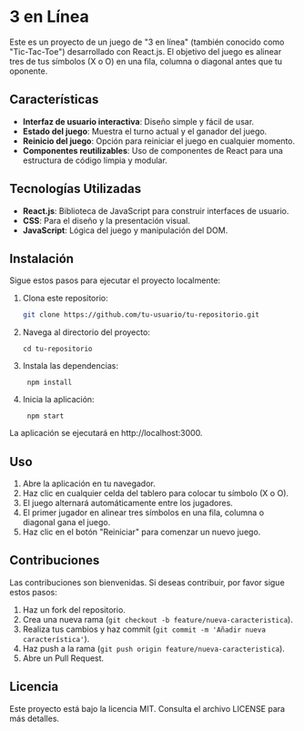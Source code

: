# 3 en Línea

Este es un proyecto de un juego de "3 en línea" (también conocido como "Tic-Tac-Toe") desarrollado con React.js. El objetivo del juego es alinear tres de tus símbolos (X o O) en una fila, columna o diagonal antes que tu oponente.

## Características

- **Interfaz de usuario interactiva**: Diseño simple y fácil de usar.
- **Estado del juego**: Muestra el turno actual y el ganador del juego.
- **Reinicio del juego**: Opción para reiniciar el juego en cualquier momento.
- **Componentes reutilizables**: Uso de componentes de React para una estructura de código limpia y modular.

## Tecnologías Utilizadas

- **React.js**: Biblioteca de JavaScript para construir interfaces de usuario.
- **CSS**: Para el diseño y la presentación visual.
- **JavaScript**: Lógica del juego y manipulación del DOM.

## Instalación

Sigue estos pasos para ejecutar el proyecto localmente:

1. Clona este repositorio:
   ```bash
   git clone https://github.com/tu-usuario/tu-repositorio.git
2. Navega al directorio del proyecto:
   ```
   cd tu-repositorio

3. Instala las dependencias:
   ```
    npm install
   ```

4. Inicia la aplicación:
   ```
    npm start
   ```

La aplicación se ejecutará en http://localhost:3000.

## Uso

1. Abre la aplicación en tu navegador.
2. Haz clic en cualquier celda del tablero para colocar tu símbolo (X o O).
3. El juego alternará automáticamente entre los jugadores.
4. El primer jugador en alinear tres símbolos en una fila, columna o diagonal gana el juego.
5. Haz clic en el botón "Reiniciar" para comenzar un nuevo juego.

## Contribuciones

Las contribuciones son bienvenidas. Si deseas contribuir, por favor sigue estos pasos:

1. Haz un fork del repositorio.
2. Crea una nueva rama (`git checkout -b feature/nueva-caracteristica`).
3. Realiza tus cambios y haz commit (`git commit -m 'Añadir nueva característica'`).
4. Haz push a la rama (`git push origin feature/nueva-caracteristica`).
5. Abre un Pull Request.

## Licencia

Este proyecto está bajo la licencia MIT. Consulta el archivo LICENSE para más detalles.
